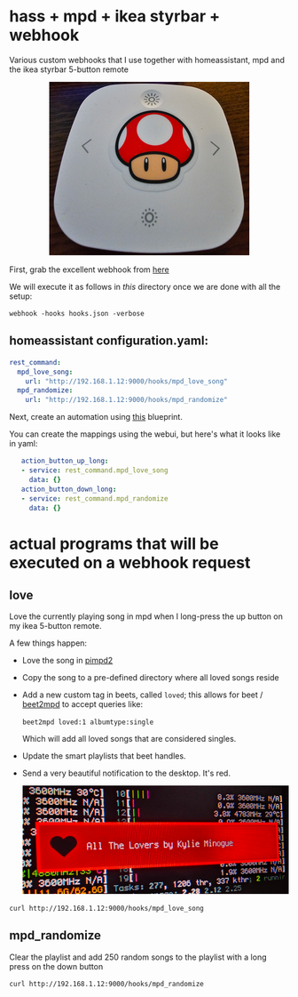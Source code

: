 # hass + mpd + ikea styrbar + webhook

Various custom webhooks that I use together with homeassistant, mpd and the ikea
styrbar 5-button remote

<p align="center">
  <img src="https://raw.githubusercontent.com/trapd00r/hass-mpd-ikea/master/extra/styrbar.png">
</p>

First, grab the excellent webhook from [here](https://github.com/adnanh/webhook)

We will execute it as follows in _this_ directory once we are done with all the setup:

```
webhook -hooks hooks.json -verbose
```

## homeassistant configuration.yaml:

```yaml
rest_command:
  mpd_love_song:
    url: "http://192.168.1.12:9000/hooks/mpd_love_song"
  mpd_randomize:
    url: "http://192.168.1.12:9000/hooks/mpd_randomize"
```

Next, create an automation using
[this](https://epmatt.github.io/awesome-ha-blueprints/docs/blueprints/controllers/ikea_e2001_e2002/)
blueprint.

You can create the mappings using the webui, but here's what it looks like in yaml:

```yaml
   action_button_up_long:
   - service: rest_command.mpd_love_song
     data: {}
   action_button_down_long:
   - service: rest_command.mpd_randomize
     data: {}
```

# actual programs that will be executed on a webhook request

## love

Love the currently playing song in mpd when I long-press the up button on my
ikea 5-button remote.

A few things happen:

- Love the song in [pimpd2](https://github.com/trapd00r/pimpd2)
- Copy the song to a pre-defined directory where all loved songs reside
- Add a new custom tag in beets, called `loved`; this allows for beet /
  [beet2mpd](https://github.com/trapd00r/beet2mpd) to accept queries like:

  `beet2mpd loved:1 albumtype:single`

  Which will add all loved songs that are considered singles.

- Update the smart playlists that beet handles.
- Send a very beautiful notification to the desktop. It's red.

  ![screenshot](/extra/love.png)


```
curl http://192.168.1.12:9000/hooks/mpd_love_song
```


## mpd_randomize

Clear the playlist and add 250 random songs to the playlist with a long press on
the down button

```
curl http://192.168.1.12:9000/hooks/mpd_randomize
```
